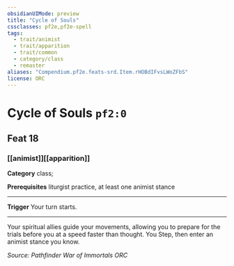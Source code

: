 ```yaml
---
obsidianUIMode: preview
title: "Cycle of Souls"
cssclasses: pf2e,pf2e-spell
tags:
  - trait/animist
  - trait/apparition
  - trait/common
  - category/class
  - remaster
aliases: "Compendium.pf2e.feats-srd.Item.rHOBdIFvsLWoZFbS"
license: ORC
---
```

# Cycle of Souls `pf2:0`
## Feat 18
### [[animist]][[apparition]]

**Category** class; 



**Prerequisites** liturgist practice, at least one animist stance
* * *
**Trigger** Your turn starts.

* * *

Your spiritual allies guide your movements, allowing you to prepare for the trials before you at a speed faster than thought. You Step, then enter an animist stance you know.

*Source: Pathfinder War of Immortals*
*ORC*